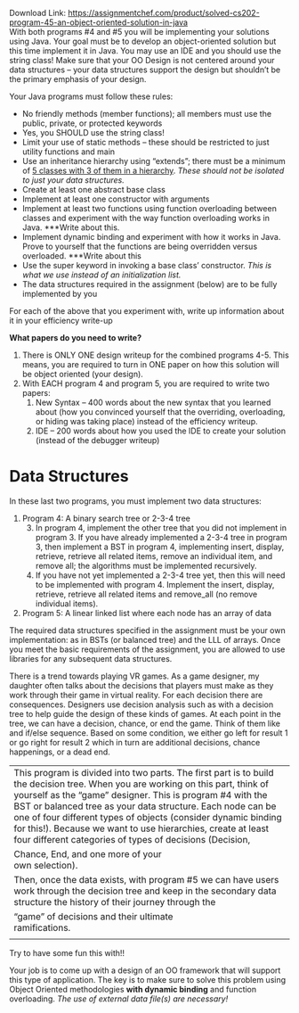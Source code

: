 Download Link: https://assignmentchef.com/product/solved-cs202-program-45-an-object-oriented-solution-in-java
<br>
With both programs #4 and #5 you will be implementing your solutions using Java. Your goal must be to develop an object-oriented solution but this time implement it in Java. You may use an IDE and you should use the string class! Make sure that your OO Design is not centered around your data structures – your data structures support the design but shouldn’t be the primary emphasis of your design.

Your Java programs must follow these rules:

<ul>

 <li>No friendly methods (member functions); all members must use the public, private, or protected keywords</li>

 <li>Yes, you SHOULD use the string class!</li>

 <li>Limit your use of static methods – these should be restricted to just utility functions and main</li>

 <li>Use an inheritance hierarchy using “extends”; there must be a minimum of <u>5 classes with 3 of them in a hierarchy</u>. <em>These should not be isolated to just your data structures.</em></li>

 <li>Create at least one abstract base class</li>

 <li>Implement at least one constructor with arguments</li>

 <li>Implement at least two functions using function overloading between classes and experiment with the way function overloading works in Java. ***Write about this.</li>

 <li>Implement dynamic binding and experiment with how it works in Java. Prove to yourself that the functions are being overridden versus overloaded. ***Write about this</li>

 <li>Use the super keyword in invoking a base class’ constructor. <em>This is what we use instead of an initialization list. </em></li>

 <li>The data structures required in the assignment (below) are to be fully implemented by you</li>

</ul>

For each of the above that you experiment with, write up information about it in your efficiency write-up

<strong>What papers do you need to write?  </strong>

<ol>

 <li>There is ONLY ONE design writeup for the combined programs 4-5. This means, you are required to turn in ONE paper on how this solution will be object oriented (your design).</li>

 <li>With EACH program 4 and program 5, you are required to write two papers:

  <ol>

   <li>New Syntax – 400 words about the new syntax that you learned about (how you convinced yourself that the overriding, overloading, or hiding was taking place) instead of the efficiency writeup.</li>

   <li>IDE – 200 words about how you used the IDE to create your solution (instead of the debugger writeup)</li>

  </ol></li>

</ol>

<h1>Data Structures</h1>

In these last two programs, you must implement two data structures:

<ol>

 <li>Program 4: A binary search tree or 2-3-4 tree

  <ol start="3">

   <li>In program 4, implement the other tree that you did not implement in program 3. If you have already implemented a 2-3-4 tree in program 3, then implement a BST in program 4, implementing insert, display, retrieve, retrieve all related items, remove an individual item, and remove all; the algorithms must be implemented recursively.</li>

   <li>If you have not yet implemented a 2-3-4 tree yet, then this will need to be implemented with program 4. Implement the insert, display, retrieve, retrieve all related items and remove_all (no remove individual items).</li>

  </ol></li>

 <li>Program 5: A linear linked list where each node has an array of data</li>

</ol>

The required data structures specified in the assignment must be your own implementation: as in BSTs (or balanced tree) and the LLL of arrays. Once you meet the basic requirements of the assignment, you are allowed to use libraries for any subsequent data structures.

There is a trend towards playing VR games. As a game designer, my daughter often talks about the decisions that players must make as they work through their game in virtual reality. For each decision there are consequences. Designers use decision analysis such as with a decision tree to help guide the design of these kinds of games. At each point in the tree, we can have a decision, chance, or end the game. Think of them like and if/else sequence. Based on some condition, we either go left for result 1 or go right for result 2 which in turn are additional decisions, chance happenings, or a dead end.




<table width="0">

 <tbody>

  <tr>

   <td colspan="3" width="576">This program is divided into two parts. The first part is to build the decision tree. When you are working on this part, think of yourself as the “game” designer. This is program #4 with the BST or balanced tree as your data structure. Each node can be one of four different types of objects (consider dynamic binding for this!). Because we want to use hierarchies, create at least four different categories of types of decisions (Decision,</td>

  </tr>

  <tr>

   <td width="332">Chance, End, and one more of your own selection).</td>

   <td colspan="2" width="244"></td>

  </tr>

  <tr>

   <td colspan="3" width="576">Then, once the data exists, with program #5 we can have users work through the decision tree and keep in the secondary data structure the history of their journey through the</td>

  </tr>

  <tr>

   <td colspan="2" width="338">“game” of decisions and their ultimate ramifications.</td>

   <td width="238"></td>

  </tr>

  <tr>

   <td width="332"></td>

   <td width="6"></td>

   <td width="238"></td>

  </tr>

 </tbody>

</table>




Try to have some fun this with!!

Your job is to come up with a design of an OO framework that will support this type of application. The key is to make sure to solve this problem using Object Oriented methodologies <strong>with dynamic binding</strong> and function overloading. <em>The use of external data file(s) are necessary!  </em>





